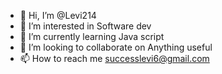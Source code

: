 - 👋 Hi, I’m @Levi214
- 👀 I’m interested in Software dev
- 🌱 I’m currently learning Java script 
- 💞️ I’m looking to collaborate on Anything useful 
- 📫 How to reach me successlevi6@gmail.com

<!---
Levi214/Levi214 is a ✨ special ✨ repository because its `README.md` (this file) appears on your GitHub profile.
You can click the Preview link to take a look at your changes.
--->
